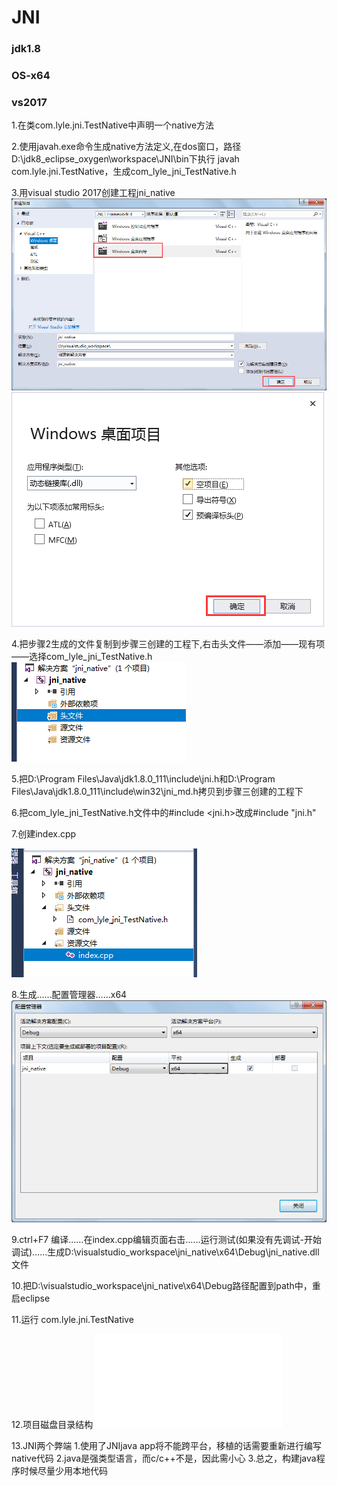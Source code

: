 # JNI

### jdk1.8
### OS-x64
### vs2017

1.在类com.lyle.jni.TestNative中声明一个native方法

2.使用javah.exe命令生成native方法定义,在dos窗口，路径D:\jdk8_eclipse_oxygen\workspace\JNI\bin下执行
	javah com.lyle.jni.TestNative，生成com_lyle_jni_TestNative.h
	
3.用visual studio 2017创建工程jni_native
![创建工程1](/img/创建工程1.png "创建工程1")
![向导配置2](/img/向导配置2.png "向导配置2")

4.把步骤2生成的文件复制到步骤三创建的工程下,右击头文件——添加——现有项——选择com_lyle_jni_TestNative.h
![添加头文件3](/img/添加头文件3.png "添加头文件3")

5.把D:\Program Files\Java\jdk1.8.0_111\include\jni.h和D:\Program Files\Java\jdk1.8.0_111\include\win32\jni_md.h拷贝到步骤三创建的工程下

6.把com_lyle_jni_TestNative.h文件中的#include <jni.h>改成#include "jni.h"

7.创建index.cpp

![visual_studio工程目录](/img/visual_studio工程目录.png "visual_studio工程目录")

8.生成……配置管理器……x64
![配置管理器4](/img/配置管理器4.png "配置管理器4")

9.ctrl+F7 编译……在index.cpp编辑页面右击……运行测试(如果没有先调试-开始调试)……生成D:\visualstudio_workspace\jni_native\x64\Debug\jni_native.dll文件

10.把D:\visualstudio_workspace\jni_native\x64\Debug路径配置到path中，重启eclipse

11.运行 com.lyle.jni.TestNative

12.项目磁盘目录结构
![磁盘目录](/项目磁盘目录.txt "磁盘目录")

13.JNI两个弊端
	1.使用了JNIjava app将不能跨平台，移植的话需要重新进行编写native代码
	2.java是强类型语言，而c/c++不是，因此需小心
	3.总之，构建java程序时候尽量少用本地代码
	
	
	
	
	
	
	
	
	
	
